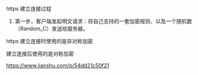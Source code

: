



https 建立连接过程

1. 第一步，客户端发起明文请求：将自己支持的一套加密规则、以及一个随机数（Random_C）发送给服务器。





https 建立连接时使用的是非对称加密

建立连接后使用的是对称加密



https://www.jianshu.com/p/54dd21c50f21